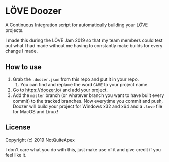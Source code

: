 # LÖVE Doozer
A Continuous Integration script for automatically building your LÖVE projects.

I made this during the LÖVE Jam 2019 so that my team members could test out what I had made without me having to constantly make builds for every change I made.

## How to use
1. Grab the `.doozer.json` from this repo and put it in your repo.
	1. You can find and replace the word `GAME` to your project name.
1. Go to https://doozer.io/ and add your project.
1. Add the `master` branch (or whatever branch you want to have built every commit) to the tracked branches.
Now everytime you commit and push, Doozer will build your project for Windows x32 and x64 and a `.love` file for MacOS and Linux!

## License
Copyright (c) 2019 NotQuiteApex

I don't care what you do with this, just make use of it and give credit if you feel like it.